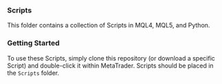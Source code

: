 ### Scripts
This folder contains a collection of Scripts in MQL4, MQL5, and Python.

### Getting Started
To use these Scripts, simply clone this repository (or download a specific Script) and double-click it within MetaTrader. Scripts should be placed in the `Scripts` folder.